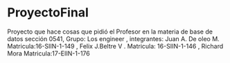 # ProyectoFinal
Proyecto que hace cosas que pidió el Profesor en la materia de base de datos sección 0541, Grupo: Los engineer , integrantes:  Juan A. De oleo M.  Matricula:16-SIIN-1-149  ,  Felix J.Beltre V .   Matricula: 16-SIIN-1-146 ,  Richard Mora      Matricula:17-EIIN-1-176
